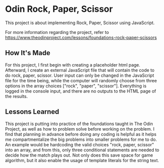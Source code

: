 # Odin Rock, Paper, Scissor

This project is about implementing Rock, Paper, Scissor using JavaScript.

For more information regarding the project, refer to https://www.theodinproject.com/lessons/foundations-rock-paper-scissors

## How It's Made
For this project, I first begin with creating a placeholder html page. Afterward, I create an external JavaScript file that will contain the code to do rock, paper, scissor. User input can only be changed in the JavaScript file for the time being, while the computer will randomly choose from three options in the array choices ["rock", "paper", "scissor"]. Everything is logged in the console input, and there are no outputs to the HTML page of the results.

## Lessons Learned
This project is putting into practice of the foundations taught in The Odin Project, as well as how to problem solve before working on the problem. I find that planning in advance before doing any coding is helpful as it helps me compartmentalize the big problems into smaller problems for me to do. An example would be hardcoding the valid choices "rock, paper, scissor" into an array, and from this, only three conditional statements are needed to decide how the match plays out. Not only does this save space for game algorithm, but it also enable the usage of template literals for the string text.